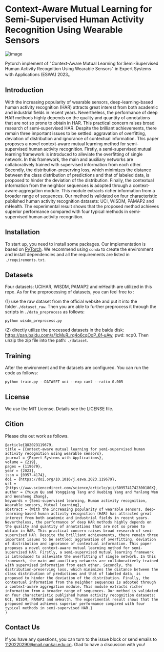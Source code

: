 # Context-Aware Mutual Learning for Semi-Supervised Human Activity Recognition Using Wearable Sensors

![image](https://user-images.githubusercontent.com/56111463/198065753-0bcc7cb0-2a03-4de3-a1fc-4746f02d7f04.png)

Pytorch implement of "Context-Aware Mutual Learning for Semi-Supervised Human Activity Recognition Using Wearable Sensors" in Expert Systems with Applications (ESWA) 2023。


## Introduction 

With the increasing popularity of wearable sensors, deep-learning-based human activity recognition  (HAR) attracts great interest from  both academic and industrial fields in recent years. Nevertheless, the performance of deep HAR methods highly depends on the quality and quantity of annotations that are not so prone to obtain in HAR. This practical concern raises broad research of semi-supervised HAR. Despite the brilliant achievements, there remain three important issues to be settled: aggravation of overfitting, deviation of distribution and ignorance of contextual information. This paper proposes a novel context-aware mutual learning method for semi-supervised human activity recognition. Firstly, a semi-supervised mutual learning framework is  introduced to alleviate the overfitting of  single network. In this framework, the main and auxiliary networks are collaboratively trained with supervised information from each other. Secondly, the distribution-preserving loss, which minimizes the distance between the class distribution of predictions and that of labeled data, is proposed to hinder the deviation of the distribution. Finally, the contextual information from the neighbor sequences is  adopted through a context-aware aggregation module. This module extracts richer information from a broader range of sequences. Our method is validated on four characteristic published human activity recognition datasets: UCI, WISDM, PAMAP2 and mHealth. The experimental result shows that the proposed method achieves superior performance compared with four typical methods in semi-supervised human activity recognition.



## Installation

To start up, you need to install some packages. Our implementation is based on [PyTorch](https://pytorch.org). We recommend using `conda` to create the environment and install dependencies and all the requirements are listed in `./requirements.txt`.

## Datasets

Four datasets: UCIHAR, WISDM, PAMAP2 and mHealth are utilized in this repo. As for the preprocessing of datasets, you can feel free to :

(1) use the raw dataset from the official website and put it into the folder`./dataset_raw`. Then you are able to further preprocess it through the scripts in `./data_preprocess` as follows:

```
python wisdm_preprocess.py
```

(2) directly utilize the processed datasets in the baidu disk: https://pan.baidu.com/s/1cMuR_rq4o6cqOoP_6f-uAw, pwd: ncp0. Then unzip the zip file into the path: `./dataset`.

## Training

After the environment and the datasets are configured. You can run the code as follows:

```shell
python train.py --DATASET uci --exp caml --ratio 0.005
```

## License

We use the MIT License. Details see the LICENSE file.

## Cition

Please cite out work as follows.

```
@article{QU2023119679,
title = {Context-aware mutual learning for semi-supervised human activity recognition using wearable sensors},
journal = {Expert Systems with Applications},
volume = {219},
pages = {119679},
year = {2023},
issn = {0957-4174},
doi = {https://doi.org/10.1016/j.eswa.2023.119679},
url = {https://www.sciencedirect.com/science/article/pii/S095741742300180X},
author = {Yuxun Qu and Yongqiang Tang and Xuebing Yang and Yanlong Wen and Wensheng Zhang},
keywords = {Semi-supervised learning, Human activity recognition, Wearable sensors, Mutual learning},
abstract = {With the increasing popularity of wearable sensors, deep-learning-based human activity recognition (HAR) has attracted great interest from both academic and industrial fields in recent years. Nevertheless, the performance of deep HAR methods highly depends on the quality and quantity of annotations that are not so prone to obtain in HAR. This practical concern raises broad research of semi-supervised HAR. Despite the brilliant achievements, there remain three important issues to be settled: aggravation of overfitting, deviation of distribution and ignorance of contextual information. This paper proposes a novel context-aware mutual learning method for semi-supervised HAR. Firstly, a semi-supervised mutual learning framework is introduced to alleviate the overfitting of single network. In this framework, the main and auxiliary networks are collaboratively trained with supervised information from each other. Secondly, the distribution-preserving loss, which minimizes the distance between the class distribution of predictions and that of labeled data, is proposed to hinder the deviation of the distribution. Finally, the contextual information from the neighbor sequences is adopted through a context-aware aggregation module. This module extracts richer information from a broader range of sequences. Our method is validated on four characteristic published human activity recognition datasets: UCI, WISDM, PAMAP2 and mHealth. The experimental result shows that the proposed method achieves superior performance compared with four typical methods in semi-supervised HAR.}
}
```


## Contact Us

If you have any questions, you can turn to the issue block or send emails to 1120220290@mail.nankai.edu.cn. Glad to have a discussion with you!
